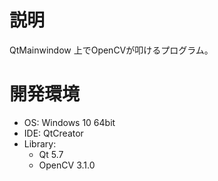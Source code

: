 # 説明
QtMainwindow 上でOpenCVが叩けるプログラム。

# 開発環境
- OS: Windows 10 64bit
- IDE: QtCreator
- Library:
  - Qt 5.7
  - OpenCV 3.1.0

